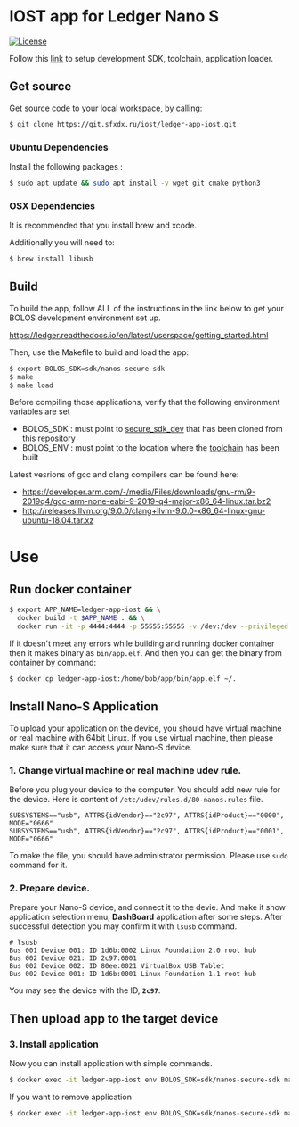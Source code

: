 # IOST app for Ledger Nano S
[![License](https://img.shields.io/badge/License-Apache%202.0-blue.svg)](https://opensource.org/licenses/Apache-2.0)

Follow this [link](https://ledger.readthedocs.io/en/latest/userspace/getting_started.html) to setup development SDK, toolchain, application loader.

## Get source
Get source code to your local workspace, by calling:
```bash
$ git clone https://git.sfxdx.ru/iost/ledger-app-iost.git
```

### Ubuntu Dependencies
Install the following packages :
```bash
$ sudo apt update && sudo apt install -y wget git cmake python3
```

### OSX Dependencies
It is recommended that you install brew and xcode. 

Additionally you will need to:
```bash
$ brew install libusb
```

## Build

To build the app, follow ALL of the instructions in the link below to get your BOLOS development environment set up.

https://ledger.readthedocs.io/en/latest/userspace/getting_started.html

Then, use the Makefile to build and load the app:
```bash
$ export BOLOS_SDK=sdk/nanos-secure-sdk
$ make
$ make load
```

Before compiling those applications, verify that the following environment variables are set

  - BOLOS_SDK : must point to [secure_sdk_dev](https://github.com/LedgerHQ/blue-secure-sdk/tree/master) that  has been cloned from this repository
  - BOLOS_ENV : must point to the location where the [toolchain](https://github.com/LedgerHQ/blue-devenv/tree/master) has been built

Latest vesrions of gcc and clang compilers can be found here:
* https://developer.arm.com/-/media/Files/downloads/gnu-rm/9-2019q4/gcc-arm-none-eabi-9-2019-q4-major-x86_64-linux.tar.bz2
* http://releases.llvm.org/9.0.0/clang+llvm-9.0.0-x86_64-linux-gnu-ubuntu-18.04.tar.xz


# Use

## Run docker container
```bash
$ export APP_NAME=ledger-app-iost && \
  docker build -t $APP_NAME . && \
  docker run -it -p 4444:4444 -p 55555:55555 -v /dev:/dev --privileged --rm --name $APP_NAME $APP_NAME
```

If it doesn't meet any errors while building and running docker container then it makes binary as `bin/app.elf`.
And then you can get the binary from container by command:
```bash
$ docker cp ledger-app-iost:/home/bob/app/bin/app.elf ~/.
```

## Install Nano-S Application
To upload your application on the device, you should have virtual machine
or real machine with 64bit Linux. If you use virtual machine, then please
make sure that it can access your Nano-S device.

### 1. Change virtual machine or real machine udev rule.

Before you plug your device to the computer. You should add new rule
for the device.
Here is content of `/etc/udev/rules.d/80-nanos.rules` file.

    SUBSYSTEMS=="usb", ATTRS{idVendor}=="2c97", ATTRS{idProduct}=="0000", MODE="0666"
    SUBSYSTEMS=="usb", ATTRS{idVendor}=="2c97", ATTRS{idProduct}=="0001", MODE="0666"

To make the file, you should have administrator permission. Please use
`sudo` command for it.

### 2. Prepare device.

Prepare your Nano-S device, and connect it to the devie. And make it show
application selection menu, **DashBoard** application after some steps.
After successful detection you may confirm it with `lsusb` command.

    # lsusb
    Bus 001 Device 001: ID 1d6b:0002 Linux Foundation 2.0 root hub
    Bus 002 Device 021: ID 2c97:0001
    Bus 002 Device 002: ID 80ee:0021 VirtualBox USB Tablet
    Bus 002 Device 001: ID 1d6b:0001 Linux Foundation 1.1 root hub

You may see the device with the ID, **`2c97`**.

## Then upload app to the target device


### 3. Install application

Now you can install application with simple commands.
```bash
$ docker exec -it ledger-app-iost env BOLOS_SDK=sdk/nanos-secure-sdk make -C app load
```

If you want to remove application
```bash
$ docker exec -it ledger-app-iost env BOLOS_SDK=sdk/nanos-secure-sdk make -C app delete
```
